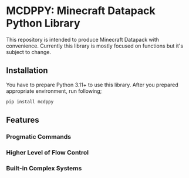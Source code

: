 # MCDPPY: Minecraft Datapack Python Library

This repository is intended to produce Minecraft Datapack with convenience.
Currently this library is mostly focused on functions but it's subject to change.

## Installation

You have to prepare Python 3.11+ to use this library.
After you prepared appropriate environment, run following;

```bash
pip install mcdppy
```

## Features

### Progmatic Commands

### Higher Level of Flow Control

### Built-in Complex Systems
